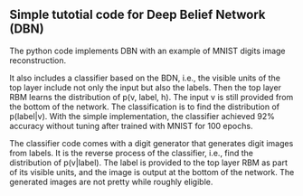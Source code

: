 ## Simple tutotial code for Deep Belief Network (DBN)

The python code implements DBN with an example of MNIST digits image reconstruction.

It also includes a classifier based on the BDN, i.e., the visible units of the top layer include not only the input but also the labels. Then the top layer RBM learns the distribution of p(v, label, h). The input v is still provided from the bottom of the network. The classification is to find the distribution of p(label|v). With the simple implementation, the classifier achieved 92% accuracy without tuning after trained with MNIST for 100 epochs. 

The classifier code comes with a digit generator that generates digit images from labels. It is the reverse process of the classifier, i.e., find the distribution of p(v|label). The label is provided to the top layer RBM as part of its visible units, and the image is output at the bottom of the network. The generated images are not pretty while roughly eligible.

